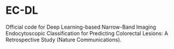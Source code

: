 # EC-DL
Official code for Deep Learning-based Narrow-Band Imaging Endocytoscopic Classification for Predicting Colorectal Lesions: A Retrospective Study (Nature Communications).
